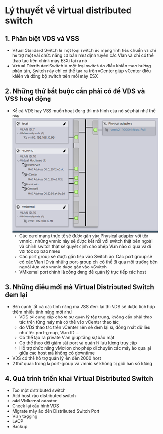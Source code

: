 # Lý thuyết về virtual distributed switch
## 1. Phân biệt VDS và VSS
- Vỉtual Standard Switch là một loại switch ảo mang tính tiêu chuẩn và chỉ hỗ trợ một vài chức năng cơ bản như định tuyến các Vlan và chỉ có thể thao tác trên chính máy ESXi tại ra nó
- Virtual Distributed Switch là một loại switch ảo điều khiển theo hướng phân tán, Switch này chỉ có thể tạo ra trên vCenter giúp vCenter điều khiển và dồng bộ switch trên mỗi máy ESXi 

## 2. Những thứ bắt buộc cần phải có để VDS và VSS hoạt động
- Kể cả VDS hay VSS muốn hoạt đọng thì mô hình của nó sẽ phải như thế này
  ![Alt](/thuctap/anh/Screenshot_890.png)
  - Các card mạng thực tế sẽ được gắn vào Physical adapter với tên vmnic , những vmnic này sẽ được kết nối với switch thật bên ngoài và chính switch thật sẽ quyết định cho phép Vlan nào đi qua và đi với tốc độ bao nhiêu
  - Các port group sẽ được gắn tiếp vào Switch ảo, Các port group sẽ có các Vlan ID và những port-group chỉ có thể đi qua môi trường bên ngoài dựa vào vmnic được gắn vào vSwitch
  - VMkernal port chính là cổng dùng để quản lý trực tiếp các host
## 3. Những điều mới mà Virtual Distributed Switch đem lại

- Bên cạnh tất cả các tính năng mà VSS đem lại thì VDS sẽ được tích hợp thêm nhiều tính năng mới như
    - VDS sẽ cung cấp cho ta sự quản lý tập trung, không cần phải thao tác trên từng máy mà có thể vào vCenter thao tác
    - do VDS thao tác trên vCenter nên sẽ đem lại sự đồng nhất dữ liệu như tên port-group, Vlan ID ...
    - Có thể tạo ra private Vlan giúp tăng sự bảo mật
    - Có thể theo dõi giám sát port và quản lý lưu lượng truy cập
    - Hỗ trợ chức năng vMotion cho phép di chuyển các máy ảo qua lại giữa các host mà không có downtime
- VDS có thể hỗ trợ quản lý lên đến 2000 host
- 2 thứ quan trong là port-group và vmnic sẽ không bị giới hạn số lượng
## 4. Quá trình triển khai Virtual Distributed Switch
- Tạo một distributed switch
- Add host vào distributed switch
- add VMkernal adapter
- Check lại cấu hình VDS
- Migrate máy ảo đến Distributed Switch Port
- Vlan tagging
- LACP
- Backup
